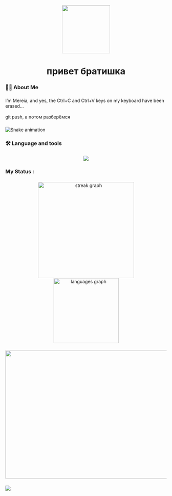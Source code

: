 <div align="center">
  <img height="150" src="https://camo.githubusercontent.com/62da68eb62b1e5f175f7d1f0191dd89a653d7908feb22d37d4a0ab07365d6791/68747470733a2f2f6d656469612e67697068792e636f6d2f6d656469612f4d3967624264396e6244724f5475314d71782f67697068792e676966"  />
</div>

<h1 align="center">привет братишка</h1>

###

<h3 align="left">👩‍💻  About Me</h3>

###

<p align="left">I’m Mereia, and yes, the Ctrl+C and Ctrl+V keys on my keyboard have been erased... <br><br>git push, а потом разберёмся</p>

###

<img src="https://profile-readme-generator.com/assets/snake.svg" alt="Snake animation" />

<h3 align="left">🛠 Language and tools</h3>

###

<p align="center">
  <a href="https://skillicons.dev">
    <img src="https://skillicons.dev/icons?i=androidstudio,idea,java,kotlin,firebase,postman,sqlite,materialui,git,github" />
  </a>
</p>

###

<h3 align="left">  My Status :</h3>

###

<div align="center">
  <img src="https://streak-stats.demolab.com?user=MereiaAlmazbekowa&locale=en&mode=weekly&theme=react&hide_border=true&border_radius=100&date_format=j M[ Y]&order=3" height="300" alt="streak graph"  />
  <img src="https://github-readme-stats.vercel.app/api/top-langs?username=MereiaAlmazbekowa&locale=en&hide_title=false&layout=compact&card_width=320&langs_count=5&theme=dracula&hide_border=true&order=2" height="203" alt="languages graph"  />
</div>

###

<img src="https://camo.githubusercontent.com/10f99fdd0657fedc9e677391ccccefd5c053c8adc01285b3ea6fedc320d33829/68747470733a2f2f6375746577616c6c70617065722e6f72672f32372f62696e6172792d636f64652d77616c6c70617065722d6769662f62696e6172792d636f64652d676966732d6765742d7468652d626573742d6769662d6f6e2d67697068792e676966" width="1200" height="400">

###

[![](https://visitcount.itsvg.in/api?id=MereiaAlmazbekowa&icon=1&color=12)](https://visitcount.itsvg.in)

###
